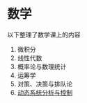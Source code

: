 # 数学

以下整理了数学课上的内容

1. 微积分
2. 线性代数
3. 概率论与数理统计
4. 运筹学
5. 对策、决策与排队论
6. [动态系统分析与控制](queue-theory/index.md)